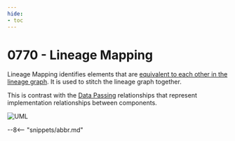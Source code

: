 ```yaml
---
hide:
- toc
---
```


<!-- SPDX-License-Identifier: CC-BY-4.0 -->
<!-- Copyright Contributors to the ODPi Egeria project 2020. -->


# 0770 - Lineage Mapping

Lineage Mapping identifies elements that are [equivalent to each other in the lineage graph](./features/lineage-management/overview/#stitching). It is used to stitch the lineage graph together.

This is contrast with the [Data Passing](./types/7/0750-Data-Passing) relationships that represent implementation relationships between components.

![UML](0770-Lineage-Mapping.svg)


--8<-- "snippets/abbr.md"
